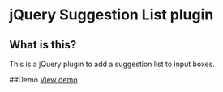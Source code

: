 jQuery Suggestion List plugin
====================================

## What is this?
This is a jQuery plugin to add a suggestion list to input boxes.

##Demo
[View demo](http://jsfiddle.net/eldho/hG8Ha/4/)
